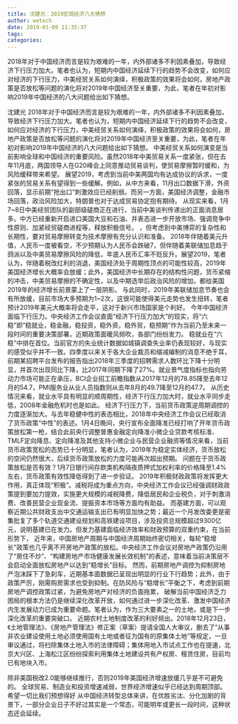 ```yaml
---
title: 沈建光：2019宏观经济八大猜想
author: wetech
date: 2019-01-09 11:35:37
tags: 
categories: 
---
```

2018年对于中国经济而言是较为艰难的一年，内外部诸多不利因素叠加，导致经济下行压力加大。笔者也认为，短期内中国经济延续下行的趋势不会改变，如何应对经济的下行压力，中美经贸关系如何演绎，积极政策的效果将会如何，房地产政策是否放松等问题的演化将对2019年中国经济至关重要，为此，笔者在年初对影响2019年中国经济的八大问题给出如下猜想。
<!-- more -->
沈建光
2018年对于中国经济而言是较为艰难的一年，内外部诸多不利因素叠加，导致经济下行压力加大。笔者也认为，短期内中国经济延续下行的趋势不会改变，如何应对经济的下行压力，中美经贸关系如何演绎，积极政策的效果将会如何，房地产政策是否放松等问题的演化将对2019年中国经济至关重要，为此，笔者在年初对影响2019年中国经济的八大问题给出如下猜想。
中美经贸关系如何演变是当前影响全球和中国经济的重要风险。虽然2018年中美贸易关系一度紧张，但在去年11月底，两国领导人在G20峰会上同意推动贸易谈判，使贸易摩擦暂时缓和，为风险缓释带来希望。
展望2019，考虑到当前中美两国均有达成协议的诉求，一度紧张的贸易关系有望得到一些缓解。例如，从中方来看，11月出口数据下滑，外资回落，显示前期“抢出口”刺激效应已经削弱。而另一方面，美国经济调整，金融市场回落，政治风险加大，特朗普也对于达成贸易协定抱有期待。
从现实来看，1月7~8日中美经贸团队的副部级磋商正在进行，当前中美谈判传递出的正面消息居多。中方已经重新开启进口美国大豆和石油、并表态进一步开放市场、强调竞争中性原则、加紧经贸磋商进程等，释放积极信号。
，但考虑到中美博弈的复杂性和长期性，要对贸易摩擦转变为技术摩擦有充分认识和准备。
2018年伴随着美元升值，人民币一度被看空，不少预期认为人民币会跌破7，但伴随着美联储加息趋于鸽派以及中美贸易摩擦风险的降低，年底人民币汇率不贬反升。展望2019，笔者认为，伴随着税改红利的消退，美国经济处于周期性顶点的可能性较高，2019年美国经济增长大概率会放缓；此外，美国经济中长期存在的结构性问题，货币紧缩的冲击，中美贸易摩擦的不确定性，以及中期选举后政治风险的增加，都给美国2019年的经济增长前景蒙上了一层阴影。
与此同时，2019年美联储加息节奏也会有所放缓，目前市场大多预期为1~2次，这很可能使得美元走势也发生扭转，笔者预计2019年美元大概率将会走平，这对于新兴市场国家是个利好。
今年中国经济面临下行压力。中央经济工作会议直面“经济下行压力加大”的现实，将“六稳”即“稳就业，稳金融，稳投资，稳外资，稳外贸，稳预期”作为当前乃至未来一段时间的重要决策部署，近期政策面暖风频吹，各部门纷纷发力。
稳就业在“六稳”中排在首位。当前官方的失业统计数据如城镇调查失业率仍表现较好，与现实的感受似乎并不一致。四季度以来关于各大企业裁员和缩减编制的消息不绝于耳，前期某招聘平台发布的报告指出2018年三季度的招聘需求人数环比下降十分明显，并首次出现同比下降，比2017年同期下降了27%。就业景气度指标也指向劳动力市场可能正在承压，BCI企业招工前瞻指数从2017年12月的78.85降至去年12月的54.7，PMI服务业从业人员指数则从去年8月的49.7降至12月的47.7。
从历史情况来看，就业水平具有明显的顺周期性，经济下行压力加大时，就业水平同步走低，2008年金融危机时也是如此。
经济下行压力下，当前货币政策逆周期调控的力度逐渐加大。与去年稳健中性的表态相比，2018年中央经济工作会议已经取消了货币政策“中性”的表述。1月4日晚间，央行宣布全面降准已经打响了开年货币政策放松第一枪，结合此前央行调整普惠金融定向降准小微企业贷款考核标准、TMLF定向降息、定向降准及其他支持小微企业与民营企业融资等情况来看，当前货币政策宽松的态势已十分明显，笔者认为，2019年为稳定实体经济，货币放松的空间仍然很大，后续货币政策放松的力度可能再次超出预期。
问题在于货币政策放松是否有效？1月7日银行间存款类机构隔夜质押式加权利率的价格降至1.4%左右，货币政策有效性降低得到了进一步验证。
2019年积极财政政策将发挥更大作用，真正体现“积极”。减税将成为重点方向，中央经济工作会议已经强调财政政策提到要加力提效，实施更大规模的减税降费，降低居民和企业税负，对于刺激消费、改善民营企业现金流、提振资本市场等方面均有助益。
而基建方面，可以观察近期公共财政支出中交通运输支出已有明显加快之势；最近一个月发改委更是密集批复了多个轨道交通建设规划和高铁建设项目，涉及投资总规模超过9300亿元，说明基建已在发力。但发力基建面临经济效率和财政预算的双重约束，在当前形势下，
近年来，中国房地产周期与中国经济周期始终密切相关，每轮“稳增长”政策也几乎离不开房地产政策的放松。中央经济工作会议对房地产政策仍沿用了“房住不炒”、“构建房地产市场健康发展长效机制”的表述，意味着当前决策层不会启动全面放松房地产以达到“稳增长”目标。
然而，前期房地产调控为抑制房地产泡沫踩下了急刹车，近期基本面数据已呈现出明显的行业下行趋势；此外，由于政策严厉，刚需购房需求也受到抑制。在防风险与“稳增长”平衡之下，考虑到前期房地产调控政策过紧，为避免房地产对经济的负面拖累，
破解当前中国经济乏力困局的根本方法仍是继续深化改革开放，如何通过进一步深化改革、激发中国经济内生发展动力已成为重要命题。笔者认为，作为三大要素之一的土地，或是下一步深化改革的重要突破口。
近期农村土地制度改革的利好频出。2018年12月23日，《土地管理法》、《房地产管理法》修正案（草案）提请全国人大审议，删去了“从事非农业建设使用土地必须使用国有土地或者征为国有的原集体土地”等规定，一旦审议通过，将扫除集体土地入市的法律障碍；集体用地入市试点工作也在提速，北京大兴区、上海松江区纷纷探索利用集体土地建设共有产权房、租赁住房，目前均已有地块入市。
 
 
除非美国税改2.0能够继续推行，否则2019年美国经济增速放缓几乎是不可避免的。
全球贸易、制造业和投资增速减弱，世界经济增速似乎已经达到周期顶部。
希望一切比我们预想得好
从中国经济转型总体来讲，在优胜劣汰、分化加剧的背景下，一部分企业日子不好过其实是一个常态，可能明年或更长一段时间，这种状态还会延续。
